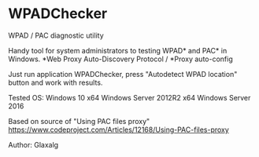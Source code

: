 # WPADChecker
WPAD / PAC diagnostic utility

Handy tool for system administrators to testing WPAD* and PAC* in Windows. 
*Web Proxy Auto-Discovery Protocol / *Proxy auto-config

Just run application WPADChecker, press "Autodetect WPAD location" button and work with results.

Tested OS:
Windows 10 x64
Windows Server 2012R2 x64
Windows Server 2016

Based on source of "Using PAC files proxy" https://www.codeproject.com/Articles/12168/Using-PAC-files-proxy

Author: Glaxalg
